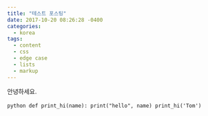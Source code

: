 ```yaml
---
title: "테스트 포스팅"
date: 2017-10-20 08:26:28 -0400
categories:
  - korea
tags:
  - content
  - css
  - edge case
  - lists
  - markup
---
```

안녕하세요.

​```python
def print_hi(name):
  print("hello", name)
print_hi('Tom')
​```


